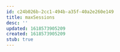 ```yaml
---
id: c24b026b-2cc1-494b-a35f-40a2e260e149
title: maxSessions
desc: ''
updated: 1618573905209
created: 1618573905209
stub: true
---
```


